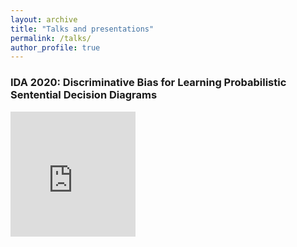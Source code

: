```yaml
---
layout: archive
title: "Talks and presentations"
permalink: /talks/
author_profile: true
---
```


### IDA 2020: Discriminative Bias for Learning Probabilistic Sentential Decision Diagrams
<iframe width="200" height="200" src="https://www.youtube.com/embed/watch?v=UBWkZAgwnaA" frameborder="0" allow="autoplay; encrypted-media" allowfullscreen></iframe>

